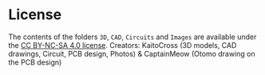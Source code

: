 # License
The contents of the folders `3D`, `CAD`, `Circuits` and `Images` are available under the [CC BY-NC-SA 4.0 license](https://creativecommons.org/licenses/by-nc-sa/4.0/).
Creators: KaitoCross (3D models, CAD drawings, Circuit, PCB design, Photos) & CaptainMeow (Otomo drawing on the PCB design)